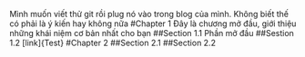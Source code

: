 Mình muốn viết thử git rồi plug nó vào trong blog của mình. Không biết thế có phải là ý kiến hay không nữa
#Chapter 1
Đây là chương mở đầu, giới thiệu những khái niệm cơ bản nhất cho bạn
##Section 1.1
Phần mở đầu
##Sestion 1.2
[link]{Test}
#Chapter 2
##Section 2.1
##Section 2.2
